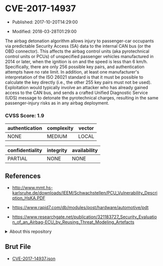 # CVE-2017-14937

- Published: 2017-10-20T14:29:00

- Modified: 2018-03-28T01:29:00

The airbag detonation algorithm allows injury to passenger-car occupants via predictable Security Access (SA) data to the internal CAN bus (or the OBD connector). This affects the airbag control units (aka pyrotechnical control units or PCUs) of unspecified passenger vehicles manufactured in 2014 or later, when the ignition is on and the speed is less than 6 km/h. Specifically, there are only 256 possible key pairs, and authentication attempts have no rate limit. In addition, at least one manufacturer's interpretation of the ISO 26021 standard is that it must be possible to calculate the key directly (i.e., the other 255 key pairs must not be used). Exploitation would typically involve an attacker who has already gained access to the CAN bus, and sends a crafted Unified Diagnostic Service (UDS) message to detonate the pyrotechnical charges, resulting in the same passenger-injury risks as in any airbag deployment.

### CVSS Score: **1.9**

| authentication | complexity | vector |
| --- | --- | --- |
| NONE | MEDIUM | LOCAL |

| confidentiality | integrity | availability |
| --- | --- | --- |
| PARTIAL | NONE | NONE |

## References

* http://www.mmt.hs-karlsruhe.de/downloads/IEEM/Schwachstellen/PCU_Vulnerability_Description_HsKA.PDF

* https://www.rapid7.com/db/modules/post/hardware/automotive/pdt

* https://www.researchgate.net/publication/321183727_Security_Evaluation_of_an_Airbag-ECU_by_Reusing_Threat_Modeling_Artefacts

<details>
<summary>About this repository</summary> 

  This repository is part of the project [Live Hack CVE](https://github.com/Live-Hack-CVE). Main website can be found [www.live-hack.org](https://www.live-hack.org) 
  
  Made by [Sn0wAlice](https://github.com/Sn0wAlice) for the people that care about security and need to have a feed of the latest CVEs. Hope you enjoy it, don't forget to star the repo and follow me on [Twitter](https://twitter.com/Sn0wAlice) and [Github](https://github.com/Sn0wAlice). And that is my [personnal website](https://www.alice-snow.me/)

  - [Home Page](https://github.com/Live-Hack-CVE)
  - [Framework](https://github.com/Live-Hack-CVE/cve-framework)
  - [CVE database](https://github.com/Live-Hack-CVE/full_database)
  - [Changelog](https://github.com/Live-Hack-CVE/Changelog)
</details>

## Brut File

* [CVE-2017-14937.json](https://raw.githubusercontent.com/Live-Hack-CVE/full_database/main/cves/2017/CVE-2017-14937.json)

